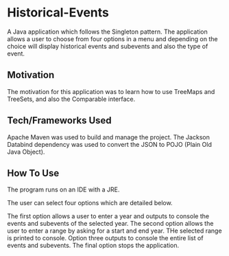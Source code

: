 # Historical-Events
A Java application which follows the Singleton pattern. The application allows a user to choose from four options in a menu
and depending on the choice will display historical events and subevents and also the type of event.

## **Motivation**
The motivation for this application was to learn how to use TreeMaps and TreeSets, and also the Comparable
interface.

## **Tech/Frameworks Used**
Apache Maven was used to build and manage the project. The Jackson Databind dependency was used to convert the JSON
to POJO (Plain Old Java Object).

## **How To Use**
The program runs on an IDE with a JRE.

The user can select four options which are detailed below.

The first option allows a user to enter a year and outputs to console the events and subevents of the selected year.
The second option allows the user to enter a range by asking for a start and end year. THe selected range is printed to console.
Option three outputs to console the entire list of events and subevents.
The final option stops the application.
